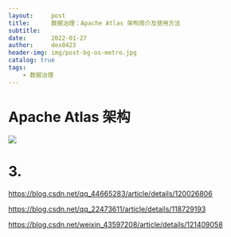 ```yaml
---
layout:     post
title:      数据治理：Apache Atlas 架构简介及使用方法
subtitle:   
date:       2022-01-27
author:     dex0423
header-img: img/post-bg-os-metro.jpg
catalog: true
tags:
    - 数据治理
---
```


# Apache Atlas 架构

![]({{site.baseurl}}/img-post/元数据-3.png)

# 3. 


https://blog.csdn.net/qq_44665283/article/details/120026806


https://blog.csdn.net/qq_22473611/article/details/118729193


https://blog.csdn.net/weixin_43597208/article/details/121409058